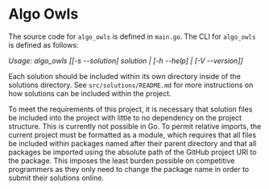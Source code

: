 # Algo Owls

The source code for `algo_owls` is defined in `main.go`. The CLI for `algo_owls` is defined as follows:

_Usage: algo_owls [[-s --solution] solution | [-h --help] | [-V --version]]_

Each solution should be included within its own directory inside of the solutions directory. See `src/solutions/README.md` for more instructions on how solutions can be included within the project.

To meet the requirements of this project, it is necessary that solution files be included into the project with little to no dependency on the project structure. This is currently not possible in Go. To permit relative imports, the current project must be formatted as a module, which requires that all files be included within packages named after their parent directory and that all packages be imported using the absolute path of the GitHub project URI to the package. This imposes the least burden possible on competitive programmers as they only need to change the package name in order to submit their solutions online.
